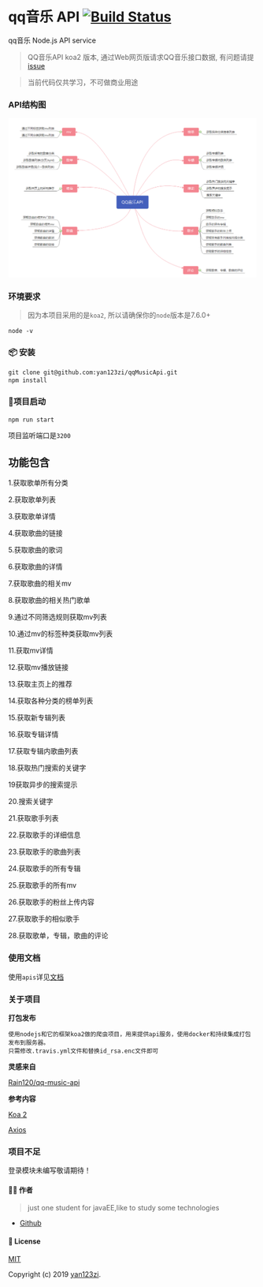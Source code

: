 # qq音乐 API [![Build Status](https://travis-ci.org/yan123zi/qqMusicApi.svg?branch=master)](https://travis-ci.org/yan123zi/qqMusicApi)

qq音乐 Node.js API service

> QQ音乐API koa2 版本, 通过Web网页版请求QQ音乐接口数据, 有问题请提 [issue](https://github.com/yan123zi/qqMusicApi/issues)

> 当前代码仅共学习，不可做商业用途

### API结构图

![qq-music](https://raw.githubusercontent.com/yan123zi/qqMusicApi/master/screenshot/qqmusicapi.PNG)

### 环境要求

> 因为本项目采用的是`koa2`, 所以请确保你的`node`版本是7.6.0+

```
node -v
```
### 📦 安装

```
git clone git@github.com:yan123zi/qqMusicApi.git
npm install
```

### 🔨项目启动
```
npm run start 
```
项目监听端口是`3200`

## 功能包含

1.获取歌单所有分类

2.获取歌单列表

3.获取歌单详情

4.获取歌曲的链接

5.获取歌曲的歌词

6.获取歌曲的详情

7.获取歌曲的相关mv

8.获取歌曲的相关热门歌单

9.通过不同筛选规则获取mv列表

10.通过mv的标签种类获取mv列表

11.获取mv详情

12.获取mv播放链接

13.获取主页上的推荐

14.获取各种分类的榜单列表

15.获取新专辑列表

16.获取专辑详情

17.获取专辑内歌曲列表

18.获取热门搜索的关键字

19获取异步的搜索提示

20.搜索关键字

21.获取歌手列表

22.获取歌手的详细信息

23.获取歌手的歌曲列表

24.获取歌手的所有专辑

25.获取歌手的所有mv

26.获取歌手的粉丝上传内容

27.获取歌手的相似歌手

28.获取歌单，专辑，歌曲的评论

### 使用文档

使用`apis`详见[文档](https://yan123zi.github.io/qqMusicApi/#/)

### 关于项目

**打包发布**

```
使用nodejs和它的框架koa2做的爬虫项目，用来提供api服务，使用docker和持续集成打包发布到服务器。
只需修改.travis.yml文件和替换id_rsa.enc文件即可
```

**灵感来自**

[Rain120/qq-music-api](https://github.com/Rain120/qq-music-api)

**参考内容**

[Koa 2](https://koa.bootcss.com/)

[Axios](http://www.axios-js.com/)

### 项目不足

登录模块未编写敬请期待！

#### 👨‍🏭 作者

> just one student for javaEE,like to study some technologies

- [Github](https://github.com/yan123zi)

#### 📝 License

[MIT](https://github.com/yan123zi/qqMusicApi/blob/master/LICENSE)

Copyright (c) 2019 [yan123zi](https://github.com/yan123zi).